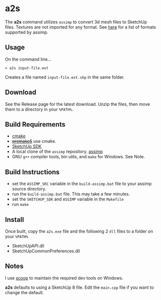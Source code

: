 # a2s

The __a2s__ command utilizes `assimp` to convert 3d mesh files to SketchUp files.  Textures are not imported for any format.
See [here](https://github.com/assimp/assimp) for a list of formats supported by assimp.

## Usage

On the command line...

    > a2s input-file.ext

Creates a file named `input-file.ext.skp` in the same folder.

## Download

See the Release page for the latest download. Unzip the files, then move them to a directory in your `%PATH%.`

## Build Requirements

* [cmake](https://cmake.org/)
* ~~[premake5](https://github.com/premake/premake-core)~~ use cmake.
* [SketchUp SDK](https://developer.sketchup.com)
* A local clone of the `assimp` repository. [assimp](https://github.com/assimp/assimp)
* GNU `g++` compiler tools, bin utils, and `make` for Windows. See Note.

## Build Instructions

* set the `ASSIMP_SRC` variable in the `build-assimp.bat` file to your assimp source directory.
* run the `build-assimp.bat` file. This may take a few minutes.
* set the `SKETCHUP_SDK` and `ASSIMP` variable in the `Makefile` 
* run `make`

## Install

Once built, copy the `a2s.exe` file and the following 2 `dll` files to a folder on your `%PATH%`

* SketchUpAPI.dll
* SketchUpCommonPreferences.dll


## Notes

I use [scoop](https://scoop.sh/) to maintain the required dev tools on Windows.

__a2s__ defaults to using a SketchUp 8 file. Edit the `main.cpp` file if you want to change the default.


